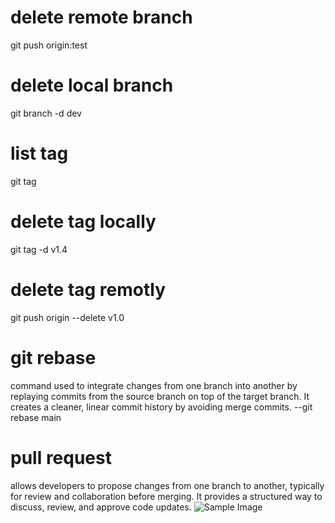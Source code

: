 # delete remote branch
git push origin:test
# delete local branch
git branch -d dev
# list tag
git tag
# delete tag locally
git tag -d v1.4
# delete tag remotly
git push origin --delete v1.0
# git rebase
command used to integrate changes from one branch into another by replaying commits from the source branch on top of the target branch. It creates a cleaner, linear commit history by avoiding merge commits.
--git rebase main
# pull request
allows developers to propose changes from one branch to another, typically for review and collaboration before merging. It provides a structured way to discuss, review, and approve code updates.
![Sample Image](https://th.bing.com/th/id/OIP.eKE8nrMRCK3bdvd62kWJ_wHaEK?w=310&h=180&c=7&r=0&o=5&dpr=1.3&pid=1.7)
